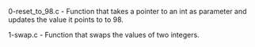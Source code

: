 0-reset_to_98.c - Function that takes a pointer to an int as parameter and updates the value it points to to 98.

1-swap.c - Function that swaps the values of two integers.

